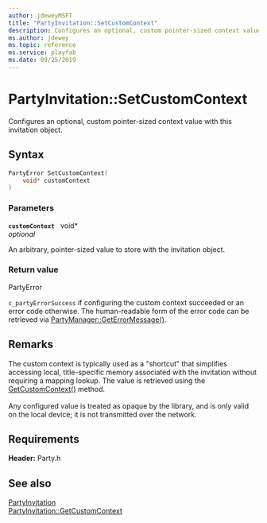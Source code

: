```yaml
---
author: jdeweyMSFT
title: "PartyInvitation::SetCustomContext"
description: Configures an optional, custom pointer-sized context value with this invitation object.
ms.author: jdewey
ms.topic: reference
ms.service: playfab
ms.date: 09/25/2019
---
```


# PartyInvitation::SetCustomContext  

Configures an optional, custom pointer-sized context value with this invitation object.  

## Syntax  
  
```cpp
PartyError SetCustomContext(  
    void* customContext  
)  
```  
  
### Parameters  
  
**`customContext`** &nbsp; void*  
*optional*  
  
An arbitrary, pointer-sized value to store with the invitation object.  
  
  
### Return value  
PartyError
  
```c_partyErrorSuccess``` if configuring the custom context succeeded or an error code otherwise. The human-readable form of the error code can be retrieved via [PartyManager::GetErrorMessage()](../../PartyManager/methods/partymanager_geterrormessage.md).
  
## Remarks  
  
The custom context is typically used as a "shortcut" that simplifies accessing local, title-specific memory associated with the invitation without requiring a mapping lookup. The value is retrieved using the [GetCustomContext()](partyinvitation_getcustomcontext.md) method. <br /><br /> Any configured value is treated as opaque by the library, and is only valid on the local device; it is not transmitted over the network.
  
## Requirements  
  
**Header:** Party.h
  
## See also  
[PartyInvitation](../partyinvitation.md)  
[PartyInvitation::GetCustomContext](partyinvitation_getcustomcontext.md)
  
  

